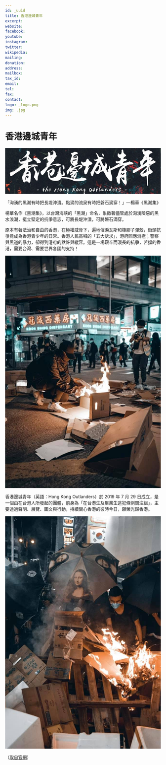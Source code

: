 ```yaml
---
id: _uuid
title: 香港邊城青年
excerpt:
website:
facebook:
youtube:
instagram:
twitter:
wikipedia:
mailing:
donation:
address:
mailbox:
tax_id:
email:
tel:
fax:
contact:
logo: _logo.png
img: .jpg
---
```


# 香港邊城青年

![](./hkoutlanders_香港邊城青年_banner.png)

「洶湧的黑潮有時把長堤沖潰。點滴的流泉有時把磐石滴穿！」—楊華《黑潮集》

楊華名作《黑潮集》，以台灣海峽的「黑潮」命名，象徵著儘管處於洶湧險惡的黑水浪潮，挺立堅定的抗爭意志，可將長堤沖潰，可將磐石滴穿。

原本有著法治和自由的香港，在極權威脅下，遍地催淚瓦斯和橡膠子彈殼，街頭抗爭竟成為香港青少年的日常。香港人民高喊的「五大訴求」，港府回應消極；警察與黑道的暴力，卻得到港府的默許與縱容。這是一場艱辛而漫長的抗爭，苦撐的香港，需要台灣、需要世界各國的支持！

![](./hkoutlanders_香港邊城青年_pix1.jpg)

香港邊城青年（英語：Hong Kong Outlanders）於 2019 年 7 月 29 日成立，是一個由在台港人所發起的團體，前身為「在台港生及畢業生逃犯條例關注組」，主要透過聲明、展覽、圖文與行動，持續關心香港的彼時今日，願榮光歸香港。

![](./hkoutlanders_香港邊城青年_pix2.jpg)

（[取自官網](http://hkoutlanders.com/)）
